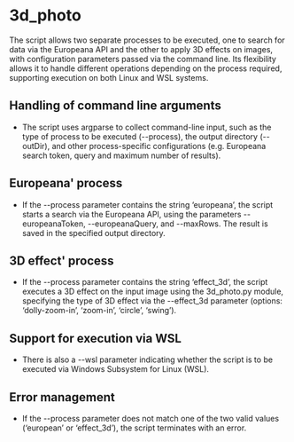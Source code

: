 # 3d_photo
The script allows two separate processes to be executed, one to search for data via the Europeana API and the other to apply 3D effects on images, with configuration parameters passed via the command line. Its flexibility allows it to handle different operations depending on the process required, supporting execution on both Linux and WSL systems.

## Handling of command line arguments
- The script uses argparse to collect command-line input, such as the type of process to be executed (--process), the output directory (--outDir), and other process-specific configurations (e.g. Europeana search token, query and maximum number of results).

## Europeana' process
- If the --process parameter contains the string ‘europeana’, the script starts a search via the Europeana API, using the parameters --europeanaToken, --europeanaQuery, and --maxRows. The result is saved in the specified output directory.

## 3D effect' process
- If the --process parameter contains the string ‘effect_3d’, the script executes a 3D effect on the input image using the 3d_photo.py module, specifying the type of 3D effect via the --effect_3d parameter (options: ‘dolly-zoom-in’, ‘zoom-in’, ‘circle’, ‘swing’).

## Support for execution via WSL
- There is also a --wsl parameter indicating whether the script is to be executed via Windows Subsystem for Linux (WSL).

## Error management
- If the --process parameter does not match one of the two valid values (‘european’ or ‘effect_3d’), the script terminates with an error.